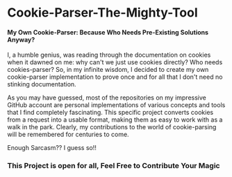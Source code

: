 # Cookie-Parser-The-Mighty-Tool
#### My Own Cookie-Parser: Because Who Needs Pre-Existing Solutions Anyway?

I, a humble genius, was reading through the documentation on cookies when it dawned on me: why can't we just use cookies directly? Who needs cookies-parser? So, in my infinite wisdom, I decided to create my own cookie-parser implementation to prove once and for all that I don't need no stinking documentation.

As you may have guessed, most of the repositories on my impressive GitHub account are personal implementations of various concepts and tools that I find completely fascinating. This specific project converts cookies from a request into a usable format, making them as easy to work with as a walk in the park. Clearly, my contributions to the world of cookie-parsing will be remembered for centuries to come.

Enough Sarcasm?? I guess so!!

### This Project is open for all, Feel Free to Contribute Your Magic
